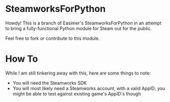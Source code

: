 # SteamworksForPython
Howdy!  This is a branch of Easimer's SteamworksForPython in an attempt to bring a fully-functional Python module for Steam out for the public.

Feel free to fork or contribute to this module.

# How To
While I am still tinkering away with this, here are some things to note:

- You will need the Steamworks SDK
- You will most likely need a Steamworks account, with a valid AppID; you might be able to test against existing game's AppID's though
